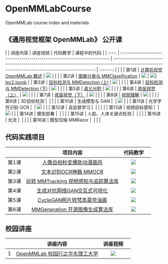 # OpenMMLabCourse
OpenMMLab course index and materials

## 《通用视觉框架 OpenMMLab》 公开课

|       |                                 讲座内容                                  |                                                                       讲座视频                                                                       | 代码教学 | 课程中的代码 |
| :---: | :-----------------------------------------------------------------------: | :--------------------------------------------------------------------------------------------------------------------------------------------------: | :------: | |     |
| 第1讲 | [计算机视觉 OpenMMLab 概述](https://www.bilibili.com/video/BV1R341117FJ/) | [![](https://i1.hdslb.com/bfs/archive/24cc8148270f237cff0738fc8cd50557a6462de0.png@336w_190h_1c.webp)](https://www.bilibili.com/video/BV1R341117FJ/) |          |      |
| 第2讲 | [图像分类与 MMClassification](https://www.bilibili.com/video/BV1J341127nQ/) | [![](https://i0.hdslb.com/bfs/archive/237b076c0fd87086827618ca95975d94656fb429.png@336w_190h_1c.webp)](https://www.bilibili.com/video/BV1J341127nQ/) | [![](https://i0.hdslb.com/bfs/archive/237b076c0fd87086827618ca95975d94656fb429.png@336w_190h_1c.webp)](https://www.bilibili.com/video/BV1J341127nQ?p=7)|    [lec2.ipynb](codes/lec2.ipynb)   |
| 第3讲 | [目标检测与 MMDetection (上)](https://www.bilibili.com/video/BV1Vv411A7ZM/) | [![](https://i0.hdslb.com/bfs/archive/8f4077f6572966b6d94726abeb8adb8531ad51b7.png@336w_190h_1c.webp)](https://www.bilibili.com/video/BV1Vv411A7ZM/) |          |       |
| 第4讲 | [目标检测与 MMDetection (下)](https://www.bilibili.com/video/BV1bM4y1g7Hf/) | [![](https://i2.hdslb.com/bfs/archive/0207b273dfe48d157cd00fe3ca2d9e20c1a86599.png@336w_190h_1c.webp)](https://www.bilibili.com/video/BV1bM4y1g7Hf/) |          |       |
| 第5讲 | [语义分割](https://www.bilibili.com/video/BV1944y1b76p/) | [![](https://i0.hdslb.com/bfs/archive/bedab4cff4ced7617ba1d118d7bd0cccd4a502f4.png@336w_190h_1c.webp)](https://www.bilibili.com/video/BV1944y1b76p/) |          |       |
| 第6讲 | [底层视觉（上）](https://www.bilibili.com/video/BV1zq4y1o7ph/) | [![](https://i2.hdslb.com/bfs/archive/01d51d14a091e96f8c42031390f08f62cb18b699.png@336w_190h_1c.webp)](https://www.bilibili.com/video/BV1zq4y1o7ph/) |          |       |
| 第7讲 | [底层视觉（下）](https://www.bilibili.com/video/BV1cQ4y167KL/) | [![](https://i0.hdslb.com/bfs/archive/3c314ffc38bced8002162319cb75f883b4694445.png@336w_190h_1c.webp)](https://www.bilibili.com/video/BV1cQ4y167KL/) |          |      |
| 第8讲 | [视频理解](https://www.bilibili.com/video/BV1h34y1D7QH/) | [![](https://i0.hdslb.com/bfs/archive/a1c4b28840991f29c7acabdcbd39dc190f6af2c2.png@336w_190h_1c.webp)](https://www.bilibili.com/video/BV1h34y1D7QH/) |          |        |
| 第9讲 | 3D目标检测 | [![]()]() |          |        |
| 第10讲 | 生成模型与 GAN | [![]()]() |    [![](https://i1.hdslb.com/bfs/archive/e0ea4767b305e98ce6039fe623e4cd184923a720.jpg@336w_190h_1c.webp)](https://www.bilibili.com/video/BV1bY4y147kz/)        |     |
| 第11讲 | 光学字符识别 OCR | [![]()]() |      [![](https://i0.hdslb.com/bfs/archive/bff12b73709666351d614fd5fb286767846b7108.jpg@336w_190h_1c.webp)](https://www.bilibili.com/video/BV1Ua411x7dB/)        |      |
| 第12讲 | 自监督学习 | [![]()]() |          |       |     |
| 第13讲 | 视频目标感知 | [![]()]() |     [![](https://i1.hdslb.com/bfs/archive/0058cfa97c39341f8679fd58ef04651db2389c4e.jpg@336w_190h_1c.webp)](https://www.bilibili.com/video/BV1za411Y7Zm/)      |       |
| 第14讲 | 模型部署 | [![]()]() |          |           |
| 第15讲 | 人脸、人体关键点检测 | [![]()]() |          |        |
| 第16讲 | 光流 | [![]()]() |          |      |
| 第16讲 | 模型压缩 MMRazor | [![]()]() |          |        |


## 代码实践项目
|       |                                 项目内容                                  |                                                                       代码教学                                                                       |       |
| :---: | :-----------------------------------------------------------------------: | :----------------------------------------------------------------------------------: | :---: |
|第1课| [人像自拍秒变爆款动漫画风](https://www.bilibili.com/video/BV1XL4y1g7in/) | [![](https://i0.hdslb.com/bfs/archive/f9972114f65e0bc121619e51720680c461a7b913.jpg@336w_190h_1c.webp)](https://www.bilibili.com/video/BV1XL4y1g7in/) |       |
|第2课| [文本识别OCR神器 MMOCR](https://www.bilibili.com/video/BV1Ua411x7dB/) | [![](https://i0.hdslb.com/bfs/archive/bff12b73709666351d614fd5fb286767846b7108.jpg@336w_190h_1c.webp)](https://www.bilibili.com/video/BV1Ua411x7dB/) |       |
| 第3课 | [玩转 MMTracking 视频感知与追踪算法库](https://www.bilibili.com/video/BV1za411Y7Zm/) | [![](https://i1.hdslb.com/bfs/archive/0058cfa97c39341f8679fd58ef04651db2389c4e.jpg@336w_190h_1c.webp)](https://www.bilibili.com/video/BV1za411Y7Zm/) |       |
| 第4课 | [生成对抗网络GAN交互式可视化](https://www.bilibili.com/video/BV1R44y1377T/) | [![](https://i0.hdslb.com/bfs/archive/bc3485ace63e5850c3541af0f68a18675cbfdc19.jpg@336w_190h_1c.webp)](https://www.bilibili.com/video/BV1R44y1377T/) |       |
| 第5课  | [CycleGAN照片转梵高莫奈油画](https://www.bilibili.com/video/BV1wv4y1T71F/) | [![](https://i2.hdslb.com/bfs/archive/56a953accbb30ea29408a105aeb7dd406058e8f1.jpg@336w_190h_1c.webp)](https://www.bilibili.com/video/BV1wv4y1T71F/) |       |
| 第6课  | [MMGeneration 开源图像生成算法库](https://www.bilibili.com/video/BV1bY4y147kz/) | [![](https://i1.hdslb.com/bfs/archive/e0ea4767b305e98ce6039fe623e4cd184923a720.jpg@336w_190h_1c.webp)](https://www.bilibili.com/video/BV1bY4y147kz/) |       |
## 校园讲座
|       |                                 讲座内容                                  |                                                                       讲座视频                                                                       |       |
| :---: | :-----------------------------------------------------------------------: | :--------------------------------------------------------------------------------------------------------------------------------------------------: | :---: |
| 1 | [OpenMMLab 校园行之华东理工大学](https://www.bilibili.com/video/BV1Gb4y1B7D4/) | [![](https://i1.hdslb.com/bfs/archive/ddd84ad01eb96ad12a272d345d4de3d16d12295b.jpg@336w_190h_1c.webp)](https://www.bilibili.com/video/BV1Gb4y1B7D4/) |       |







